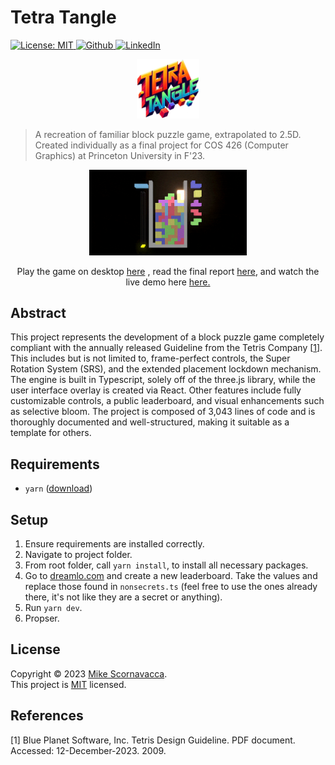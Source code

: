 <h1 align="left">Tetra Tangle</h1>

<p>
  <a href="https://github.com/scornz/taj-assassin/blob/main/LICENSE" target="_blank">
    <img alt="License: MIT" src="https://img.shields.io/badge/License-MIT-yellow.svg" />
  </a>
  <a href="https://github.com/scornz" target="_blank">
    <img alt="Github" src="https://img.shields.io/badge/GitHub-@scornz-blue.svg" />
  </a>
  <a href="https://linkedin.com/in/mscornavacca" target="_blank">
    <img alt="LinkedIn" src="https://img.shields.io/badge/LinkedIn-@mscornavacca-blue.svg" />
  </a>
</p>

<p align="center">
  <img src="https://raw.githubusercontent.com/scornz/tetra-tangle/main/media/tetra-tangle.png" alt="Example gameplay" width="20%"/>
</p>

> A recreation of familiar block puzzle game, extrapolated to 2.5D. Created individually
> as a final project for COS 426 (Computer Graphics) at Princeton University in F'23.

<p align="center">
  <img src="https://raw.githubusercontent.com/scornz/tetra-tangle/main/media/tetra-tangle-example.gif" alt="Example gameplay" width="50%"/>
</p>

<p align="center">
  Play the game on desktop
  <a href="https://tetra.mscornz.com">here</a>
  , read the final report
  <a href="https://github.com/scornz/tetra-tangle/blob/main/final-report.pdf">here</a>, and
  watch the live demo here
  <a href="https://youtu.be/Duq8CGbpBBo">here.</a>
</p>

## Abstract

This project represents the development of a block puzzle game completely compliant with the annually released Guideline from the Tetris Company [[1](#1)]. This includes but is not limited to, frame-perfect controls, the Super Rotation System (SRS), and the extended placement lockdown mechanism. The engine is built in Typescript, solely off of the three.js library, while the user interface overlay is created via React. Other features include fully customizable controls, a public leaderboard, and visual enhancements such as selective bloom. The project is composed of 3,043 lines of code and is thoroughly documented and well-structured, making it suitable as a template for others.

## Requirements

- `yarn` ([download](https://classic.yarnpkg.com/lang/en/docs/install))

## Setup

1.  Ensure requirements are installed correctly.
2.  Navigate to project folder.
3.  From root folder, call `yarn install`, to install all necessary packages.
4.  Go to [dreamlo.com](https://dreamlo.com/) and create a new leaderboard. Take the values and replace those found in `nonsecrets.ts` (feel free to use the ones already there, it's not like they are a secret or anything).
5.  Run `yarn dev`.
6.  Propser.

## License

Copyright © 2023 [Mike Scornavacca](https://github.com/scornz).<br />
This project is [MIT](https://github.com/scornz/tetra-tangle/blob/main/LICENSE) licensed.

## References

[<a id="1">1</a>]
Blue Planet Software, Inc. Tetris Design Guideline. PDF document. Accessed: 12-December-2023. 2009.
